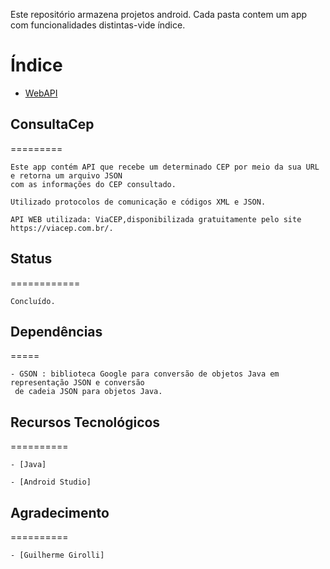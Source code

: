 

Este repositório armazena projetos android. Cada pasta contem um app com funcionalidades   distintas-vide índice. 


Índice
=================
   * [WebAPI](#consultaCep)
 

## ConsultaCep
=========
```
Este app contém API que recebe um determinado CEP por meio da sua URL e retorna um arquivo JSON  
com as informações do CEP consultado.

Utilizado protocolos de comunicação e códigos XML e JSON.
  
API WEB utilizada: ViaCEP,disponibilizada gratuitamente pelo site https://viacep.com.br/.

```

## Status
============
```
Concluído.
```

## Dependências
=====
```
- GSON : biblioteca Google para conversão de objetos Java em representação JSON e conversão  
 de cadeia JSON para objetos Java.

```

## Recursos Tecnológicos
==========
 ```
- [Java]

- [Android Studio]

```



## Agradecimento
==========
```
- [Guilherme Girolli]

